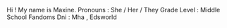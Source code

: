 Hi ! My name is Maxine. 
Pronouns : She / Her / They
Grade Level : Middle School
Fandoms Dni : Mha , Edsworld
